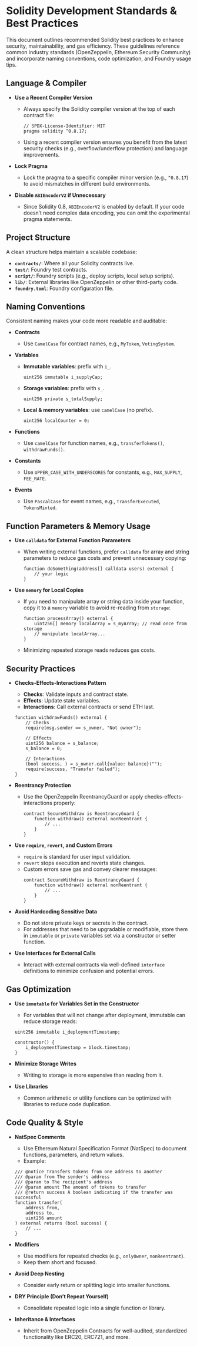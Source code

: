 # Solidity Development Standards & Best Practices
This document outlines recommended Solidity best practices to enhance security, maintainability, and gas efficiency. These guidelines reference common industry standards (OpenZeppelin, Ethereum Security Community) and incorporate naming conventions, code optimization, and Foundry usage tips.

## Language & Compiler

- **Use a Recent Compiler Version** 
   - Always specify the Solidity compiler version at the top of each contract file:
     ```solidity
     // SPDX-License-Identifier: MIT
     pragma solidity ^0.8.17;
     ```
   - Using a recent compiler version ensures you benefit from the latest security checks (e.g., overflow/underflow protection) and language improvements.

- **Lock Pragma**
  - Lock the pragma to a specific compiler minor version (e.g., `^0.8.17`) to avoid mismatches in different build environments.

- **Disable `ABIEncoderV2` if Unnecessary**  
  - Since Solidity 0.8, `ABIEncoderV2` is enabled by default. If your code doesn’t need complex data encoding, you can omit the experimental pragma statements.

## Project Structure
A clean structure helps maintain a scalable codebase:
  - **`contracts/`**: Where all your Solidity contracts live.  
  - **`test/`**: Foundry test contracts.  
  - **`script/`**: Foundry scripts (e.g., deploy scripts, local setup scripts).  
  - **`lib/`**: External libraries like OpenZeppelin or other third-party code.  
  - **`foundry.toml`**: Foundry configuration file.

## Naming Conventions
Consistent naming makes your code more readable and auditable:

- **Contracts**
  - Use `CamelCase` for contract names, e.g., `MyToken`, `VotingSystem`.

- **Variables**  
  - **Immutable variables**: prefix with `i_`.  
    ```solidity
    uint256 immutable i_supplyCap;
    ```
  - **Storage variables**: prefix with `s_`.  
    ```solidity
    uint256 private s_totalSupply;
    ```
  - **Local & memory variables**: use `camelCase` (no prefix).  
    ```solidity
    uint256 localCounter = 0;
    ```

- **Functions**  
  - Use `camelCase` for function names, e.g., `transferTokens()`, `withdrawFunds()`.

- **Constants**  
  - Use `UPPER_CASE_WITH_UNDERSCORES` for constants, e.g., `MAX_SUPPLY`, `FEE_RATE`.

- **Events**  
  - Use `PascalCase` for event names, e.g., `TransferExecuted`, `TokensMinted`.

## Function Parameters & Memory Usage

- **Use `calldata` for External Function Parameters**  
  - When writing external functions, prefer `calldata` for array and string parameters to reduce gas costs and prevent unnecessary copying:
    ```solidity
    function doSomething(address[] calldata users) external {
        // your logic
    }
    ```

- **Use `memory` for Local Copies**  
  - If you need to manipulate array or string data inside your function, copy it to a `memory` variable to avoid re-reading from `storage`:
    ```solidity
    function processArray() external {
        uint256[] memory localArray = s_myArray; // read once from storage
        // manipulate localArray...
    }
    ```
  - Minimizing repeated storage reads reduces gas costs.

## Security Practices
- **Checks-Effects-Interactions Pattern**  
  - **Checks**: Validate inputs and contract state.  
  - **Effects**: Update state variables.  
  - **Interactions**: Call external contracts or send ETH last.  

  ```solidity
  function withdrawFunds() external {
      // Checks
      require(msg.sender == s_owner, "Not owner");

      // Effects
      uint256 balance = s_balance;
      s_balance = 0;

      // Interactions
      (bool success, ) = s_owner.call{value: balance}("");
      require(success, "Transfer failed");
  }
  ```

- **Reentrancy Protection**
  - Use the OpenZeppelin ReentrancyGuard or apply checks-effects-interactions properly:
    ```solidity
    contract SecureWithdraw is ReentrancyGuard {
        function withdraw() external nonReentrant {
            // ...
        }
    }
    ```

- **Use `require`, `revert`, and Custom Errors**
  - `require` is standard for user input validation.
  - `revert` stops execution and reverts state changes.
  - Custom errors save gas and convey clearer messages:
    ```solidity
    contract SecureWithdraw is ReentrancyGuard {
        function withdraw() external nonReentrant {
            // ...
        }
    }
    ```

- **Avoid Hardcoding Sensitive Data**
  - Do not store private keys or secrets in the contract.
  - For addresses that need to be upgradable or modifiable, store them in `immutable` or `private` variables set via a constructor or setter function.

- **Use Interfaces for External Calls**
  - Interact with external contracts via well-defined `interface` definitions to minimize confusion and potential errors.
  
## Gas Optimization
- **Use `immutable` for Variables Set in the Constructor**
  - For variables that will not change after deployment, immutable can reduce storage reads:
  ```solidity
  uint256 immutable i_deploymentTimestamp;

  constructor() {
      i_deploymentTimestamp = block.timestamp;
  }
  ```

- **Minimize Storage Writes**
  - Writing to storage is more expensive than reading from it.

- **Use Libraries**
  - Common arithmetic or utility functions can be optimized with libraries to reduce code duplication.

## Code Quality & Style
- **NatSpec Comments**
  - Use Ethereum Natural Specification Format (NatSpec) to document functions, parameters, and return values.
  - Example:
  ```solidity
  /// @notice Transfers tokens from one address to another
  /// @param from The sender's address
  /// @param to The recipient's address
  /// @param amount The amount of tokens to transfer
  /// @return success A boolean indicating if the transfer was successful
  function transfer(
      address from,
      address to,
      uint256 amount
  ) external returns (bool success) {
      // ...
  }
  ```

- **Modifiers**
  - Use modifiers for repeated checks (e.g., `onlyOwner`, `nonReentrant`).
  - Keep them short and focused.

- **Avoid Deep Nesting**
  - Consider early return or splitting logic into smaller functions.

- **DRY Principle (Don’t Repeat Yourself)**
  - Consolidate repeated logic into a single function or library.

- **Inheritance & Interfaces**
  - Inherit from OpenZeppelin Contracts for well-audited, standardized functionality like ERC20, ERC721, and more.

